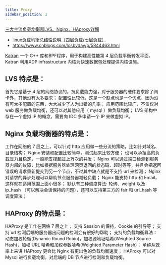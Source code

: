 ```yaml
---
title: Proxy
sidebar_position: 2
---
```

 [三大主流负载均衡器LVS、Nginx、HAproxy详解](https://blog.csdn.net/lilygg/article/details/89538862)
- [linux负载均衡总结性说明（四层负载/七层负载）](https://www.cnblogs.com/kevingrace/p/6137881.html)
- https://www.cnblogs.com/losbyday/p/5844463.html

[Katran](https://github.com/facebookincubator/katran) 一个 C++ 库和BPF程序，用于构建高性能第 4 层负载平衡转发平面。Katran 利用XDP infrastructure 内核为快速数据包处理提供内核设施。



## LVS 特点是：

首先它是基于 4 层的网络协议的，抗负载能力强，对于服务器的硬件要求除了网卡外，其他没有太多要求；
配置性比较低，这是一个缺点也是一个优点，因为没有可太多配置的东西，大大减少了人为出错的几率；
应用范围比较广，不仅仅对 web 服务做负载均衡，还可以对其他应用（ mysql ）做负载均衡；
LVS 架构中存在一个虚拟 IP 的概念，需要向 IDC 多申请一个 IP 来做虚拟 IP。

## Nginx 负载均衡器的特点是：

工作在网络的 7 层之上，可以针对 http 应用做一些分流的策略，比如针对域名、目录结构；
Nginx 安装和配置比较简单，测试起来比较方便；
也可以承担高的负载压力且稳定，一般能支撑超过上万次的并发；
Nginx 可以通过端口检测到服务器内部的故障，比如根据服务器处理网页返回的状态码、超时等等，并且会把返回错误的请求重新提交到另一个节点，不过其中缺点就是不支持 url 来检测；
Nginx 对请求的异步处理可以帮助节点服务器减轻负载；
Nginx 能支持 http 和 Email，这样就在适用范围上面小很多；
默认有三种调度算法: 轮询、weight 以及 ip_hash （可以解决会话保持的问题），还可以支持第三方的 fair 和 url_hash 等调度算法；

## HAProxy 的特点是：

HAProxy 是工作在网络 7 层之上；
支持 Session 的保持，Cookie 的引导等；
支持 url 检测后端的服务器出问题的检测会有很好的帮助；
支持的负载均衡算法：动态加权轮循(Dynamic Round Robin)，加权源地址哈希(Weighted Source Hash)，加权 URL 哈希和加权参数哈希(Weighted Parameter Hash)；
单纯从效率上来讲 HAProxy 更会比 Nginx 有更出色的负载均衡速度；
HAProxy 可以对 Mysql 进行负载均衡，对后端的 DB 节点进行检测和负载均衡。